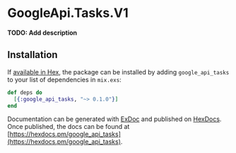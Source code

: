 # GoogleApi.Tasks.V1

**TODO: Add description**

## Installation

If [available in Hex](https://hex.pm/docs/publish), the package can be installed
by adding `google_api_tasks` to your list of dependencies in `mix.exs`:

```elixir
def deps do
  [{:google_api_tasks, "~> 0.1.0"}]
end
```

Documentation can be generated with [ExDoc](https://github.com/elixir-lang/ex_doc)
and published on [HexDocs](https://hexdocs.pm). Once published, the docs can
be found at [https://hexdocs.pm/google_api_tasks](https://hexdocs.pm/google_api_tasks).
